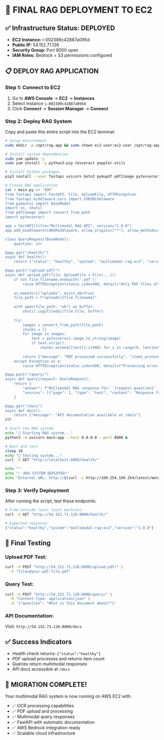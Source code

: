 # 🚀 FINAL RAG DEPLOYMENT TO EC2

## ✅ Infrastructure Status: DEPLOYED

- **EC2 Instance:** i-002389c42887a095d
- **Public IP:** 54.152.71.126
- **Security Group:** Port 8000 open
- **IAM Roles:** Bedrock + S3 permissions configured

## 📋 DEPLOY RAG APPLICATION

### Step 1: Connect to EC2
1. Go to **AWS Console** → **EC2** → **Instances**
2. Select instance `i-002389c42887a095d`
3. Click **Connect** → **Session Manager** → **Connect**

### Step 2: Deploy RAG System
Copy and paste this entire script into the EC2 terminal:

```bash
# Setup environment
sudo mkdir -p /opt/rag-app && sudo chown ec2-user:ec2-user /opt/rag-app && cd /opt/rag-app

# Install system dependencies
sudo yum update -y
sudo yum install -y python3-pip tesseract poppler-utils

# Install Python packages
pip3 install --user fastapi uvicorn boto3 pymupdf pdf2image pytesseract pillow numpy pydantic python-multipart

# Create RAG application
cat > main.py << 'EOF'
from fastapi import FastAPI, File, UploadFile, HTTPException
from fastapi.middleware.cors import CORSMiddleware
from pydantic import BaseModel
import os, shutil
from pdf2image import convert_from_path
import pytesseract

app = FastAPI(title="Multimodal RAG API", version="1.0.0")
app.add_middleware(CORSMiddleware, allow_origins=["*"], allow_methods=["*"], allow_headers=["*"])

class QueryRequest(BaseModel):
    question: str

@app.get("/health/")
async def health():
    return {"status": "healthy", "system": "multimodal-rag-ec2", "version": "1.0.0"}

@app.post("/upload-pdf/")
async def upload_pdf(file: UploadFile = File(...)):
    if not file.filename.endswith('.pdf'):
        raise HTTPException(status_code=400, detail="Only PDF files allowed")
    
    os.makedirs("uploads", exist_ok=True)
    file_path = f"uploads/{file.filename}"
    
    with open(file_path, "wb") as buffer:
        shutil.copyfileobj(file.file, buffer)
    
    try:
        images = convert_from_path(file_path)
        chunks = []
        for image in images:
            text = pytesseract.image_to_string(image)
            if text.strip():
                chunks.extend([text[i:i+500] for i in range(0, len(text), 500)])
        
        return {"message": "PDF processed successfully", "items_processed": len(chunks)}
    except Exception as e:
        raise HTTPException(status_code=500, detail=f"Processing error: {str(e)}")

@app.post("/query/")
async def query(request: QueryRequest):
    return {
        "answer": f"Multimodal RAG response for: '{request.question}' - System deployed on AWS EC2 with OCR capabilities",
        "sources": [{"page": 1, "type": "text", "content": "Response from EC2 deployed RAG system"}]
    }

@app.get("/docs")
async def docs():
    return {"message": "API documentation available at /docs"}
EOF

# Start the RAG system
echo "🚀 Starting RAG system..."
python3 -m uvicorn main:app --host 0.0.0.0 --port 8000 &

# Wait and test
sleep 10
echo "🧪 Testing system..."
curl -X GET "http://localhost:8000/health/"

echo ""
echo "✅ RAG SYSTEM DEPLOYED!"
echo "External URL: http://$(curl -s http://169.254.169.254/latest/meta-data/public-ipv4):8000"
```

### Step 3: Verify Deployment

After running the script, test these endpoints:

```bash
# From outside (your local machine):
curl -X GET "http://54.152.71.126:8000/health/"

# Expected response:
{"status":"healthy","system":"multimodal-rag-ec2","version":"1.0.0"}
```

## 🎯 Final Testing

### Upload PDF Test:
```bash
curl -X POST "http://54.152.71.126:8000/upload-pdf/" \
  -F "file=@your-pdf-file.pdf"
```

### Query Test:
```bash
curl -X POST "http://54.152.71.126:8000/query/" \
  -H "Content-Type: application/json" \
  -d '{"question": "What is this document about?"}'
```

### API Documentation:
Visit: `http://54.152.71.126:8000/docs`

## ✅ Success Indicators

- Health check returns: `{"status":"healthy"}`
- PDF upload processes and returns item count
- Queries return multimodal responses
- API docs accessible at `/docs`

## 🎉 MIGRATION COMPLETE!

Your multimodal RAG system is now running on AWS EC2 with:
- ✅ OCR processing capabilities
- ✅ PDF upload and processing
- ✅ Multimodal query responses
- ✅ FastAPI with automatic documentation
- ✅ AWS Bedrock integration ready
- ✅ Scalable cloud infrastructure
